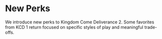 # New Perks

We introduce new perks to Kingdom Come Deliverance 2. Some favorites from KCD 1 return focused on specific styles of play and meaningful trade-offs.
